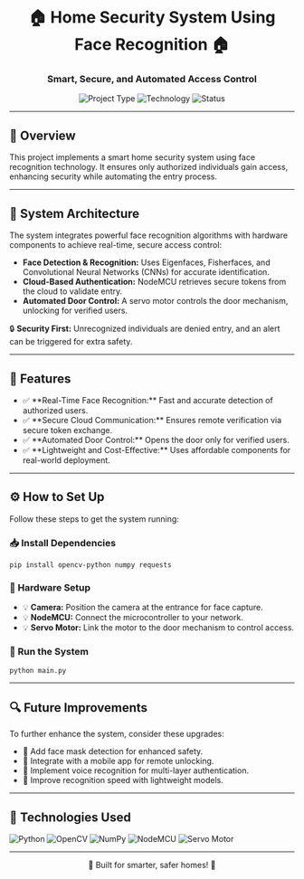 <h1 align="center">🏠 Home Security System Using Face Recognition 🏠</h1>
<h3 align="center">Smart, Secure, and Automated Access Control</h3>

<p align="center">
  <img src="https://img.shields.io/badge/Project-Home%20Security-blue?style=for-the-badge" alt="Project Type" />
  <img src="https://img.shields.io/badge/Technology-Face%20Recognition-orange?style=for-the-badge" alt="Technology" />
  <img src="https://img.shields.io/badge/Status-Completed-green?style=for-the-badge" alt="Status" />
</p>

---

<h2>📌 Overview</h2>

<p>
  This project implements a smart home security system using face recognition technology. It ensures only authorized individuals gain access, enhancing security while automating the entry process.  
</p>

---

<h2>🔧 System Architecture</h2>

<p>The system integrates powerful face recognition algorithms with hardware components to achieve real-time, secure access control:</p>

<ul>
  <li><b>Face Detection & Recognition:</b> Uses Eigenfaces, Fisherfaces, and Convolutional Neural Networks (CNNs) for accurate identification.</li>
  <li><b>Cloud-Based Authentication:</b> NodeMCU retrieves secure tokens from the cloud to validate entry.</li>
  <li><b>Automated Door Control:</b> A servo motor controls the door mechanism, unlocking for verified users.</li>
</ul>

<p>🔒 <b>Security First:</b> Unrecognized individuals are denied entry, and an alert can be triggered for extra safety.</p>

---

<h2>🚀 Features</h2>

<ul>
  <li>✅ **Real-Time Face Recognition:** Fast and accurate detection of authorized users.</li>
  <li>✅ **Secure Cloud Communication:** Ensures remote verification via secure token exchange.</li>
  <li>✅ **Automated Door Control:** Opens the door only for verified users.</li>
  <li>✅ **Lightweight and Cost-Effective:** Uses affordable components for real-world deployment.</li>
</ul>

---

<h2>⚙️ How to Set Up</h2>

<p>Follow these steps to get the system running:</p>

<h3>📥 Install Dependencies</h3>
<pre><code>pip install opencv-python numpy requests</code></pre>

<h3>🔧 Hardware Setup</h3>
<ul>
  <li>💡 <b>Camera:</b> Position the camera at the entrance for face capture.</li>
  <li>💡 <b>NodeMCU:</b> Connect the microcontroller to your network.</li>
  <li>💡 <b>Servo Motor:</b> Link the motor to the door mechanism to control access.</li>
</ul>

<h3>🚀 Run the System</h3>
<pre><code>python main.py</code></pre>

---

<h2>🔍 Future Improvements</h2>

<p>To further enhance the system, consider these upgrades:</p>

<ul>
  <li>🔧 Add face mask detection for enhanced safety.</li>
  <li>🔧 Integrate with a mobile app for remote unlocking.</li>
  <li>🔧 Implement voice recognition for multi-layer authentication.</li>
  <li>🔧 Improve recognition speed with lightweight models.</li>
</ul>

---

<h2>🔧 Technologies Used</h2>

<p>
  <img src="https://img.shields.io/badge/Python-3.9-blue?style=flat-square" alt="Python" />
  <img src="https://img.shields.io/badge/OpenCV-red?style=flat-square" alt="OpenCV" />
  <img src="https://img.shields.io/badge/NumPy-green?style=flat-square" alt="NumPy" />
  <img src="https://img.shields.io/badge/NodeMCU-orange?style=flat-square" alt="NodeMCU" />
  <img src="https://img.shields.io/badge/Servo-darkgreen?style=flat-square" alt="Servo Motor" />
</p>


---

<p align="center">🏅 Built for smarter, safer homes! 🏅</p>
